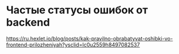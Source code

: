 # Частые статусы ошибок от backend

https://ru.hexlet.io/blog/posts/kak-pravilno-obrabatyvat-oshibki-vo-frontend-prilozheniyah?ysclid=lc0u2559h8497082537

